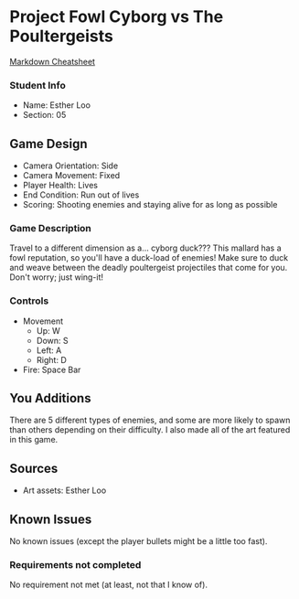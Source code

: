 # Project Fowl Cyborg vs The Poultergeists

[Markdown Cheatsheet](https://github.com/adam-p/markdown-here/wiki/Markdown-Here-Cheatsheet)

### Student Info

-   Name: Esther Loo
-   Section: 05

## Game Design

-   Camera Orientation: Side
-   Camera Movement: Fixed
-   Player Health: Lives
-   End Condition: Run out of lives
-   Scoring: Shooting enemies and staying alive for as long as possible

### Game Description

Travel to a different dimension as a... cyborg duck??? This mallard has a fowl reputation, so you'll have a duck-load of enemies! Make sure to duck and weave between the deadly poultergeist projectiles that come for you. Don't worry; just wing-it!

### Controls

-   Movement
    -   Up: W
    -   Down: S 
    -   Left: A
    -   Right: D
-   Fire: Space Bar

## You Additions

There are 5 different types of enemies, and some are more likely to spawn than others depending on their difficulty. I also made all of the art featured in this game.

## Sources

- Art assets: Esther Loo

## Known Issues

No known issues (except the player bullets might be a little too fast).

### Requirements not completed

No requirement not met (at least, not that I know of).

